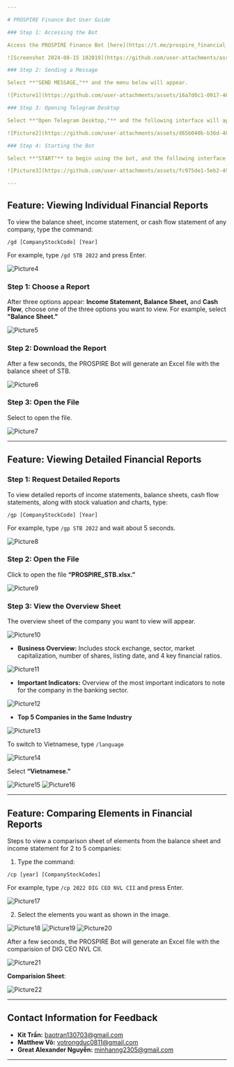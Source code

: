 ```yaml
---

# PROSPIRE Finance Bot User Guide

### Step 1: Accessing the Bot

Access the PROSPIRE Finance Bot [here](https://t.me/prospire_financial_bot), and the following interface will appear.

![Screenshot 2024-08-15 102019](https://github.com/user-attachments/assets/7ecdf19d-010e-4477-b1ec-e221d664c290)

### Step 2: Sending a Message

Select **"SEND MESSAGE,"** and the menu below will appear.

![Picture1](https://github.com/user-attachments/assets/16a7d0c1-0917-4669-8f6f-33f340303c5e)

### Step 3: Opening Telegram Desktop

Select **"Open Telegram Desktop,"** and the following interface will appear.

![Picture2](https://github.com/user-attachments/assets/d65b040b-b36d-484d-b01c-3fc3e7b15069)

### Step 4: Starting the Bot

Select **"START"** to begin using the bot, and the following interface will appear.

![Picture3](https://github.com/user-attachments/assets/fc975de1-5eb2-4955-9117-42d3700367f6)

---
```


## Feature: Viewing Individual Financial Reports

To view the balance sheet, income statement, or cash flow statement of any company, type the command:

```
/gd [CompanyStockCode] [Year]
```

For example, type `/gd STB 2022` and press Enter.

![Picture4](https://github.com/user-attachments/assets/9b42c5aa-fb4b-4ee6-8bf6-401bf09bf8ae)

### Step 1: Choose a Report

After three options appear: **Income Statement, Balance Sheet,** and **Cash Flow**, choose one of the three options you want to view. For example, select **"Balance Sheet."**

![Picture5](https://github.com/user-attachments/assets/2ec2ddb0-a37b-41ce-a9dc-471750e63bbd)

### Step 2: Download the Report

After a few seconds, the PROSPIRE Bot will generate an Excel file with the balance sheet of STB.

![Picture6](https://github.com/user-attachments/assets/dd3ec2f2-64d6-4e4b-ae3d-46635ec34aed)

### Step 3: Open the File

Select to open the file.

![Picture7](https://github.com/user-attachments/assets/9829b689-b7c4-4fcb-8c91-408cd047d46c)

---

## Feature: Viewing Detailed Financial Reports

### Step 1: Request Detailed Reports

To view detailed reports of income statements, balance sheets, cash flow statements, along with stock valuation and charts, type:

```
/gp [CompanyStockCode] [Year]
```

For example, type `/gp STB 2022` and wait about 5 seconds.

![Picture8](https://github.com/user-attachments/assets/027b5bb2-5cf1-433e-b199-c457a1498f3a)

### Step 2: Open the File

Click to open the file **“PROSPIRE_STB.xlsx.”**

![Picture9](https://github.com/user-attachments/assets/126b0dbb-2820-46ea-931b-b536a5550035)

### Step 3: View the Overview Sheet

The overview sheet of the company you want to view will appear.

![Picture10](https://github.com/user-attachments/assets/e5fc3333-145b-4d65-9dd1-57060e0d7f8d)

- **Business Overview:** Includes stock exchange, sector, market capitalization, number of shares, listing date, and 4 key financial ratios.

![Picture11](https://github.com/user-attachments/assets/a5abd2c2-7df9-4c54-ad7b-8e5cf223b730)

- **Important Indicators:** Overview of the most important indicators to note for the company in the banking sector.

![Picture12](https://github.com/user-attachments/assets/06017eee-4f78-4f0e-b767-e0abb8f24de6)

- **Top 5 Companies in the Same Industry**

![Picture13](https://github.com/user-attachments/assets/4cbf15e7-b0a4-4cca-930c-fa234a88f78a)

To switch to Vietnamese, type `/language`

![Picture14](https://github.com/user-attachments/assets/c259c1b5-f886-46bd-86af-7168403fa78d)

Select **“Vietnamese.”**

![Picture15](https://github.com/user-attachments/assets/2f1fcf10-2c91-492f-9acb-20e6ea9f5a39)
![Picture16](https://github.com/user-attachments/assets/1070c892-bc4a-40b8-96fb-0352572eb8b5)

---

## Feature: Comparing Elements in Financial Reports

Steps to view a comparison sheet of elements from the balance sheet and income statement for 2 to 5 companies:

1. Type the command:

```
/cp [year] [CompanyStockCodes]
```

   For example, type `/cp 2022 DIG CEO NVL CII` and press Enter.

![Picture17](https://github.com/user-attachments/assets/9beee457-2923-4fc2-9f08-16fdd6fab60b)

2. Select the elements you want as shown in the image.

![Picture18](https://github.com/user-attachments/assets/8699e40c-bcd9-42d9-8d51-d124cefe6415)
![Picture19](https://github.com/user-attachments/assets/ef9577ae-f2ec-46a7-9bfd-34b3287b756d)
![Picture20](https://github.com/user-attachments/assets/f0dd29c1-b5c6-432e-a0ce-39a28f8693b5)

After a few seconds, the PROSPIRE Bot will generate an Excel file with the comparision of DIG CEO NVL CII.

![Picture21](https://github.com/user-attachments/assets/976d811f-aef7-4997-9e07-4322a7ae225f)

**Comparision Sheet**:

![Picture22](https://github.com/user-attachments/assets/817cf316-22d5-4c8a-a1ee-036570c255c8)

---

## Contact Information for Feedback

- **Kit Trần:** baotran130703@gmail.com
- **Matthew Võ:** votrongduc0811@gmail.com
- **Great Alexander Nguyễn:** minhanng2305@gmail.com

---
